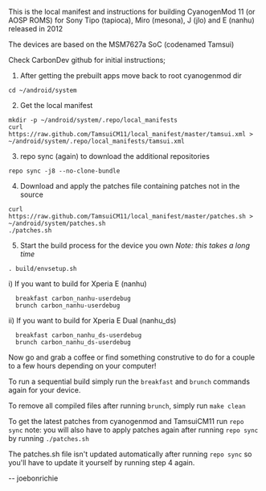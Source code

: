 This is the local manifest and instructions for building CyanogenMod 11 (or AOSP ROMS) for Sony Tipo (tapioca), Miro (mesona), J (jlo) and E (nanhu) released in 2012

The devices are based on the MSM7627a SoC (codenamed Tamsui)

Check CarbonDev github for initial instructions;

1) After getting the prebuilt apps move back to root cyanogenmod dir
```
cd ~/android/system
```

2) Get the local manifest
```
mkdir -p ~/android/system/.repo/local_manifests
curl https://raw.github.com/TamsuiCM11/local_manifest/master/tamsui.xml > ~/android/system/.repo/local_manifests/tamsui.xml
```

3) repo sync (again) to download the additional repositories
```
repo sync -j8 --no-clone-bundle
```

4) Download and apply the patches file containing patches not in the source
```
curl https://raw.github.com/TamsuiCM11/local_manifest/master/patches.sh > ~/android/system/patches.sh
./patches.sh
```

5) Start the build process for the device you own
*Note: this takes a long time*
```
. build/envsetup.sh
```
  i) If you want to build for Xperia E (nanhu)
```
  breakfast carbon_nanhu-userdebug
  brunch carbon_nanhu-userdebug
```
  ii) If you want to build for Xperia E Dual (nanhu_ds)
```
  breakfast carbon_nanhu_ds-userdebug
  brunch carbon_nanhu_ds-userdebug
```
  
Now go and grab a coffee or find something construtive to do for a couple to a few hours depending on your computer! 

To run a sequential build simply run the ```breakfast``` and ```brunch``` commands again for your device.

To remove all compiled files after running ```brunch```, simply run ```make clean```

To get the latest patches from cyanogenmod and TamsuiCM11 run ```repo sync```
note: you will also have to apply patches again after running ```repo sync``` by running ```./patches.sh```

The patches.sh file isn't updated automatically after running ```repo sync``` so you'll have to update it yourself by running step 4 again. 

-- joebonrichie
